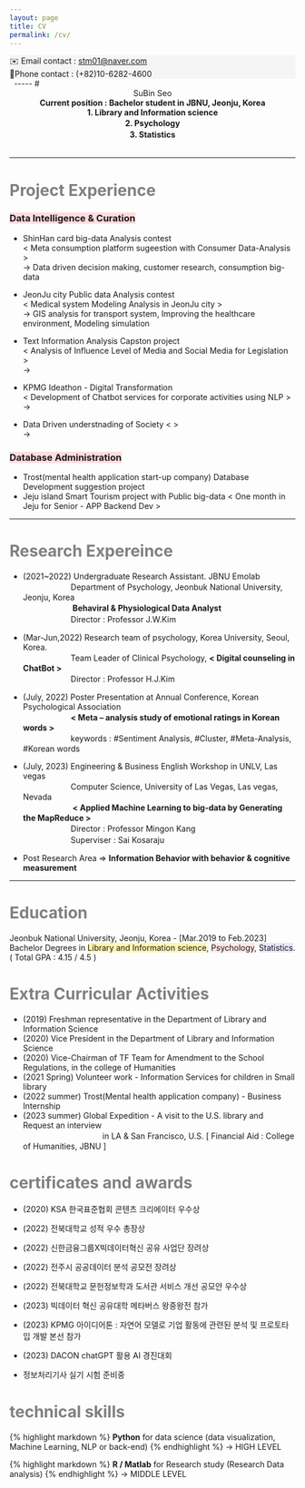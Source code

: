 ```yaml
---
layout: page
title: CV
permalink: /cv/
---
```

<div style="background-color: #F5F5F5">
 ✉️ Email contact : <u> stm01@naver.com </u><br></div>   
<div style="background-color: #F5F5F5"> 
📱Phone contact : (+82)10-6282-4600 </div>     
&nbsp;  
----- 
# <center> SuBin Seo </center>  
  
<center><strong> Current position : Bachelor student in JBNU, Jeonju, Korea </strong> </center>   
<center><strong> 1. Library and Information science</strong> </center>    
<center><strong> 2. Psychology　　　　　　　　　</strong> </center>    
<center><strong> 3. Statistics　　　　　　　　　</strong> </center>    
&nbsp;            

-----

# <span style="color:gray"> Project Experience </span> 
### <span style="background-color:#ffdce0"> Data Intelligence & Curation </span>
  + ShinHan card big-data Analysis contest   
     < Meta consumption platform sugeestion with Consumer Data-Analysis >  
     -> Data driven decision making, customer research, consumption big-data  
      
  + JeonJu city Public data Analysis contest  
     < Medical system Modeling Analysis in JeonJu city >  
      -> GIS analysis for transport system, Improving the healthcare environment, Modeling simulation   

  + Text Information Analysis Capston project    
     < Analysis of Influence Level of Media and Social Media for Legislation >   
     ->   

  + KPMG Ideathon - Digital Transformation   
     < Development of Chatbot services for corporate activities using NLP >   
     ->     

  + Data Driven understnading of Society 
      < >  
     ->    

### <span style="background-color:#ffdce0"> Database Administration </span>   
  + Trost(mental health application start-up company) Database Development suggestion project  
  + Jeju island Smart Tourism project with Public big-data  < One month in Jeju for Senior - APP Backend Dev >   


-----
# <span style="color:gray"> Research Expereince </span>

- (2021~2022) Undergraduate Research Assistant. JBNU Emolab  
　　　　　　Department of Psychology, Jeonbuk National University, Jeonju, Korea   
　　　　　　<strong> Behaviral & Physiological Data Analyst </strong>  
　　　　　　Director : Professor J.W.Kim     

- (Mar-Jun,2022) Research team of psychology, Korea University, Seoul, Korea.   
　　　　　　Team Leader of Clinical Psychology, <strong> < Digital counseling in ChatBot > </strong>   
　　　　　　Director : Professor H.J.Kim    

- (July, 2022) Poster Presentation at Annual Conference, Korean Psychological Association    
　　　　　　<strong>< Meta – analysis study of emotional ratings in Korean words ></strong>     
　　　　　　keywords : #Sentiment Analysis, #Cluster, #Meta-Analysis, #Korean words    

- (July, 2023) Engineering & Business English Workshop in UNLV, Las vegas    
　　　　　　Computer Science, University of Las Vegas, Las vegas, Nevada  
　　　　　　<strong> < Applied Machine Learning to big-data by Generating the MapReduce ></strong>     
　　　　　　Director : Professor Mingon Kang    
　　　　　　Superviser : Sai Kosaraju   

- Post Research Area => **Information Behavior with behavior & cognitive measurement**  

-----
# <span style="color:gray"> Education </span>  
Jeonbuk National University, Jeonju, Korea - [Mar.2019 to Feb.2023]       
Bachelor Degrees in <span style="background-color:#fff5b1">Library and Information science</span>, <span style="background-color:#FFE6E6">Psychology</span>, <span style="background-color:#E6E6FA">Statistics</span>.    
( Total GPA : 4.15 / 4.5 )

#  <span style="color:gray"> Extra Curricular Activities  </span>   
- (2019) Freshman representative in the Department of Library and Information Science  
- (2020) Vice President in the Department of Library and Information Science  
- (2020) Vice-Chairman of TF Team for Amendment to the School Regulations, in the college of Humanities   
- (2021 Spring) Volunteer work -  Information Services for children in Small library   
- (2022 summer) Trost(Mental health application company) - Business Internship   
- (2023 summer) Global Expedition - A visit to the U.S. library and Request an interview    
　　　　　　　　　　in LA & San Francisco, U.S. [ Financial Aid : College of Humanities, JBNU ]   


# <span style="color:gray"> certificates and awards </span>

- (2020) KSA 한국표준협회 콘텐츠 크리에이터 우수상
- (2022) 전북대학교 성적 우수 총장상 
- (2022) 신한금융그룹X빅데이터혁신 공유 사업단 장려상 
- (2022) 전주시 공공데이터 분석 공모전 장려상 
- (2022) 전북대학교 문헌정보학과 도서관 서비스 개선 공모안 우수상 
- (2023) 빅데이터 혁신 공유대학 메타버스 왕중왕전 참가
- (2023) KPMG 아이디어톤 : 자연어 모델로 기업 활동에 관련된 분석 및 프로토타입 개발 본선 참가
- (2023) DACON chatGPT 활용 AI 경진대회

- 정보처리기사 실기 시험 준비중


# <span style="color:gray"> technical skills </span>

{% highlight markdown %}
**Python** for data science (data visualization, Machine Learning, NLP or back-end) 
{% endhighlight %}
->  HIGH LEVEL 

{% highlight markdown %}
**R / Matlab** for Research study (Research Data analysis) 
{% endhighlight %}
-> MIDDLE LEVEL
